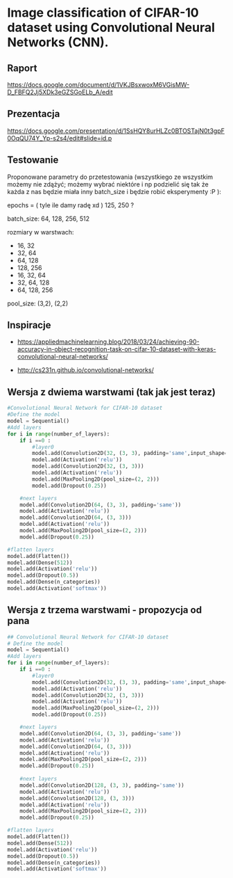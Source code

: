 # Image classification of CIFAR-10 dataset using Convolutional Neural Networks (CNN).

## Raport
https://docs.google.com/document/d/1VKJBsxwoxM6VGisMW-D_FBFQ2Jj5XDk3eGZSGoELb_A/edit


## Prezentacja
https://docs.google.com/presentation/d/1SsHQY8urHLZc0BTOSTajN0t3gpF0OqQU74Y_Yp-s2s4/edit#slide=id.p


## Testowanie

Proponowane parametry do przetestowania (wszystkiego ze wszystkim możemy nie zdążyć; możemy wybrać niektóre 
i np podzielić się tak że każda z nas będzie miała inny batch_size i będzie robić eksperymenty :P ):

epochs = ( tyle ile damy radę xd ) 125, 250 ?

batch_size: 64, 128, 256, 512

rozmiary w warstwach:
- 16, 32
- 32, 64
- 64, 128
- 128, 256
- 16, 32, 64
- 32, 64, 128
- 64, 128, 256 

pool_size: (3,2), (2,2)


## Inspiracje

* https://appliedmachinelearning.blog/2018/03/24/achieving-90-accuracy-in-object-recognition-task-on-cifar-10-dataset-with-keras-convolutional-neural-networks/

* http://cs231n.github.io/convolutional-networks/



## Wersja z dwiema warstwami (tak jak jest teraz)
```python
#Convolutional Neural Network for CIFAR-10 dataset
#Define the model
model = Sequential()
#Add layers
for i in range(number_of_layers):
    if i ==0 :
        #layer0
        model.add(Convolution2D(32, (3, 3), padding='same',input_shape=x_train.shape[1:]))
        model.add(Activation('relu'))
        model.add(Convolution2D(32, (3, 3)))
        model.add(Activation('relu'))
        model.add(MaxPooling2D(pool_size=(2, 2)))
        model.add(Dropout(0.25))

    #next layers
    model.add(Convolution2D(64, (3, 3), padding='same'))
    model.add(Activation('relu'))
    model.add(Convolution2D(64, (3, 3)))
    model.add(Activation('relu'))
    model.add(MaxPooling2D(pool_size=(2, 2)))
    model.add(Dropout(0.25))

#flatten layers
model.add(Flatten())
model.add(Dense(512))
model.add(Activation('relu'))
model.add(Dropout(0.5))
model.add(Dense(n_categories))
model.add(Activation('softmax'))
```

## Wersja z trzema warstwami - propozycja od pana 
```python
## Convolutional Neural Network for CIFAR-10 dataset
# Define the model
model = Sequential()
#Add layers
for i in range(number_of_layers):
    if i ==0 :
        #layer0
        model.add(Convolution2D(32, (3, 3), padding='same',input_shape=x_train.shape[1:]))
        model.add(Activation('relu'))
        model.add(Convolution2D(32, (3, 3)))
        model.add(Activation('relu'))
        model.add(MaxPooling2D(pool_size=(2, 2)))
        model.add(Dropout(0.25))

    #next layers
    model.add(Convolution2D(64, (3, 3), padding='same'))
    model.add(Activation('relu'))
    model.add(Convolution2D(64, (3, 3)))
    model.add(Activation('relu'))
    model.add(MaxPooling2D(pool_size=(2, 2)))
    model.add(Dropout(0.25))
    
    #next layers
    model.add(Convolution2D(128, (3, 3), padding='same'))
    model.add(Activation('relu'))
    model.add(Convolution2D(128, (3, 3)))
    model.add(Activation('relu'))
    model.add(MaxPooling2D(pool_size=(2, 2)))
    model.add(Dropout(0.25))

#flatten layers
model.add(Flatten())
model.add(Dense(512))
model.add(Activation('relu'))
model.add(Dropout(0.5))
model.add(Dense(n_categories))
model.add(Activation('softmax'))
```

